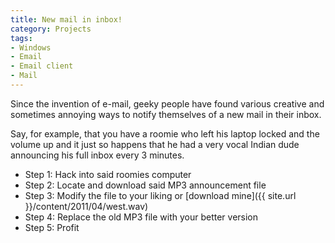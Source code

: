 ```yaml
---
title: New mail in inbox!
category: Projects
tags:
- Windows
- Email
- Email client
- Mail
---
```


Since the invention of e-mail, geeky people have found various creative and sometimes annoying ways to notify themselves of a new mail in their inbox.

Say, for example, that you have a roomie who left his laptop locked and the volume up and it just so happens that he had a very vocal Indian dude announcing his full inbox every 3 minutes.

* Step 1: Hack into said roomies computer
* Step 2: Locate and download said MP3 announcement file
* Step 3: Modify the file to your liking or [download mine]({{ site.url }}/content/2011/04/west.wav)
* Step 4: Replace the old MP3 file with your better version
* Step 5: Profit
